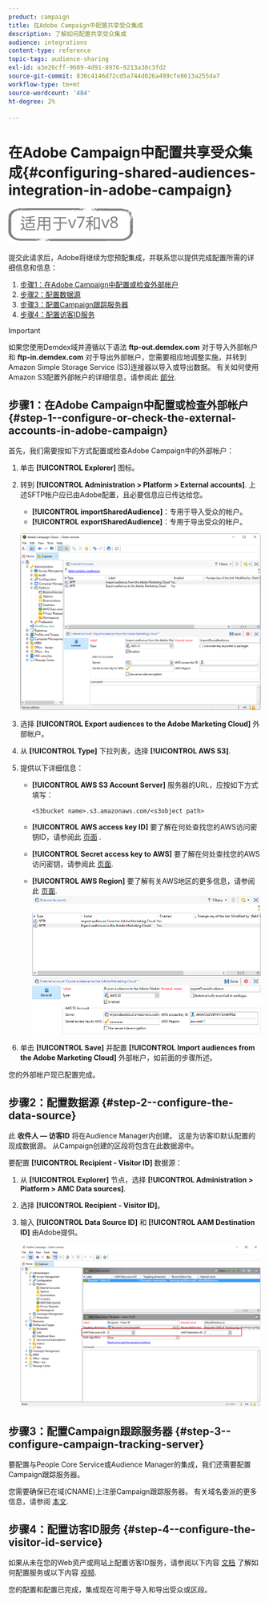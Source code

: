 ```yaml
---
product: campaign
title: 在Adobe Campaign中配置共享受众集成
description: 了解如何配置共享受众集成
audience: integrations
content-type: reference
topic-tags: audience-sharing
exl-id: a3e26cff-9609-4d91-8976-9213a30c3fd2
source-git-commit: 830c4146d72cd5a744d026a499cfe8613a255da7
workflow-type: tm+mt
source-wordcount: '484'
ht-degree: 2%

---
```


# 在Adobe Campaign中配置共享受众集成{#configuring-shared-audiences-integration-in-adobe-campaign}

![](../../assets/common.svg)

提交此请求后，Adobe将继续为您预配集成，并联系您以提供完成配置所需的详细信息和信息：

1. [步骤1：在Adobe Campaign中配置或检查外部帐户](#step-1--configure-or-check-the-external-accounts-in-adobe-campaign)
1. [步骤2：配置数据源](#step-2--configure-the-data-source)
1. [步骤3：配置Campaign跟踪服务器](#step-3--configure-campaign-tracking-server)
1. [步骤4：配置访客ID服务](#step-4--configure-the-visitor-id-service)

>[!IMPORTANT]
>
>如果您使用Demdex域并遵循以下语法 **ftp-out.demdex.com** 对于导入外部帐户和 **ftp-in.demdex.com** 对于导出外部帐户，您需要相应地调整实施，并转到Amazon Simple Storage Service (S3)连接器以导入或导出数据。 有关如何使用Amazon S3配置外部帐户的详细信息，请参阅此 [部分](../../integrations/using/configuring-shared-audiences-integration-in-adobe-campaign.md#step-1--configure-or-check-the-external-accounts-in-adobe-campaign).

## 步骤1：在Adobe Campaign中配置或检查外部帐户 {#step-1--configure-or-check-the-external-accounts-in-adobe-campaign}

首先，我们需要按如下方式配置或检查Adobe Campaign中的外部帐户：

1. 单击 **[!UICONTROL Explorer]** 图标。
1. 转到 **[!UICONTROL Administration > Platform > External accounts]**. 上述SFTP帐户应已由Adobe配置，且必要信息应已传达给您。

   * **[!UICONTROL importSharedAudience]**：专用于导入受众的帐户。
   * **[!UICONTROL exportSharedAudience]**：专用于导出受众的帐户。

   ![](assets/aam_config_1.png)

1. 选择 **[!UICONTROL Export audiences to the Adobe Marketing Cloud]** 外部帐户。

1. 从 **[!UICONTROL Type]** 下拉列表，选择 **[!UICONTROL AWS S3]**.

1. 提供以下详细信息：

   * **[!UICONTROL AWS S3 Account Server]**
服务器的URL，应按如下方式填写：

      ```
      <S3bucket name>.s3.amazonaws.com/<s3object path>
      ```

   * **[!UICONTROL AWS access key ID]**
要了解在何处查找您的AWS访问密钥ID，请参阅此 [页面](https://docs.aws.amazon.com/general/latest/gr/aws-sec-cred-types.html#access-keys-and-secret-access-keys) .

   * **[!UICONTROL Secret access key to AWS]**
要了解在何处查找您的AWS访问密钥，请参阅此 [页面](https://aws.amazon.com/fr/blogs/security/wheres-my-secret-access-key/).

   * **[!UICONTROL AWS Region]**
要了解有关AWS地区的更多信息，请参阅此 [页面](https://aws.amazon.com/about-aws/global-infrastructure/regions_az/).
   ![](assets/aam_config_2.png)

1. 单击 **[!UICONTROL Save]** 并配置 **[!UICONTROL Import audiences from the Adobe Marketing Cloud]** 外部帐户，如前面的步骤所述。

您的外部帐户现已配置完成。

## 步骤2：配置数据源 {#step-2--configure-the-data-source}

此 **收件人 — 访客ID** 将在Audience Manager内创建。 这是为访客ID默认配置的现成数据源。 从Campaign创建的区段将包含在此数据源中。

要配置 **[!UICONTROL Recipient - Visitor ID]** 数据源：

1. 从 **[!UICONTROL Explorer]** 节点，选择 **[!UICONTROL Administration > Platform > AMC Data sources]**.
1. 选择 **[!UICONTROL Recipient - Visitor ID]**。
1. 输入 **[!UICONTROL Data Source ID]** 和 **[!UICONTROL AAM Destination ID]** 由Adobe提供。

   ![](assets/aam_config_3.png)

## 步骤3：配置Campaign跟踪服务器 {#step-3--configure-campaign-tracking-server}

要配置与People Core Service或Audience Manager的集成，我们还需要配置Campaign跟踪服务器。

您需要确保已在域(CNAME)上注册Campaign跟踪服务器。 有关域名委派的更多信息，请参阅 [本文](https://experienceleague.adobe.com/docs/control-panel/using/subdomains-and-certificates/setting-up-new-subdomain.html?lang=zh-Hans).

## 步骤4：配置访客ID服务 {#step-4--configure-the-visitor-id-service}

如果从未在您的Web资产或网站上配置访客ID服务，请参阅以下内容 [文档](https://experienceleague.adobe.com/docs/id-service/using/implementation/setup-aam-analytics.html) 了解如何配置服务或以下内容 [视频](https://helpx.adobe.com/cn/marketing-cloud/how-to/email-marketing.html#step-two).

您的配置和配置已完成，集成现在可用于导入和导出受众或区段。
